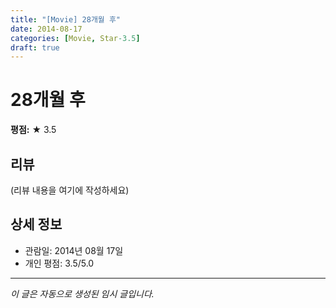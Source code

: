 ```yaml
---
title: "[Movie] 28개월 후"
date: 2014-08-17
categories: [Movie, Star-3.5]
draft: true
---
```


# 28개월 후

**평점:** ★ 3.5

## 리뷰

(리뷰 내용을 여기에 작성하세요)

## 상세 정보

- 관람일: 2014년 08월 17일
- 개인 평점: 3.5/5.0

---

*이 글은 자동으로 생성된 임시 글입니다.*
